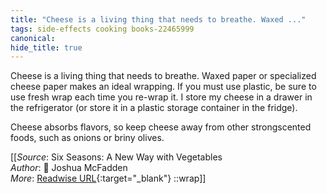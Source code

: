 ```yaml
---
title: "Cheese is a living thing that needs to breathe. Waxed ..."
tags: side-effects cooking books-22465999
canonical: 
hide_title: true
---
```


Cheese is a living thing that needs to breathe. Waxed paper or specialized cheese paper makes an ideal wrapping. If you must use plastic, be sure to use fresh wrap each time you re-wrap it. I store my cheese in a drawer in the refrigerator (or store it in a plastic storage container in the fridge).

Cheese absorbs flavors, so keep cheese away from other strongscented foods, such as onions or briny olives.


[[_Source_: Six Seasons: A New Way with Vegetables<br>
_Author_: 📕 Joshua McFadden<br>
_More_: [Readwise URL](https://readwise.io/open/443828899){:target="_blank"}
::wrap]]
